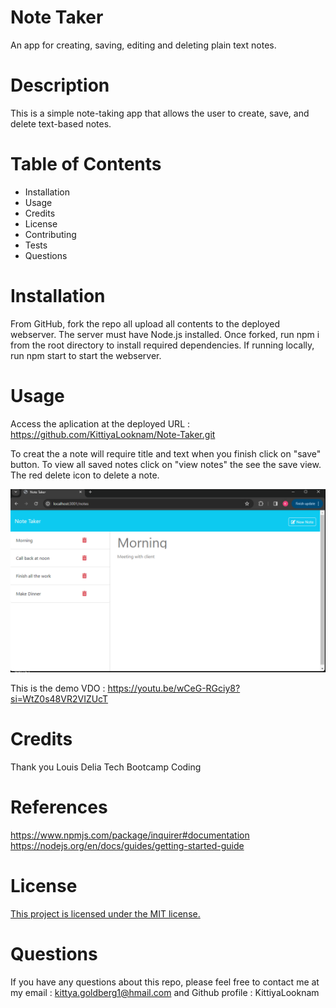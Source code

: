 # Note Taker 

An app for creating, saving, editing and deleting plain text notes.

# Description 
This is a simple note-taking app that allows the user to create, save, and delete text-based notes.

# Table of Contents
- Installation
- Usage
- Credits
- License
- Contributing
- Tests
- Questions

#  Installation

From GitHub, fork the repo all upload all contents to the deployed webserver. The server must have Node.js installed. Once forked, run npm i from the root directory to install required dependencies. If running locally, run npm start to start the webserver.

# Usage

Access the aplication at the deployed URL : https://github.com/KittiyaLooknam/Note-Taker.git

To creat the a note will require title and text when you finish  click on "save" button. To view all saved notes click on "view notes" the see the save view. The red delete icon to delete a note.

![alt text](image.png)


This is the demo VDO : https://youtu.be/wCeG-RGciy8?si=WtZ0s48VR2VIZUcT

# Credits 
Thank you Louis Delia Tech Bootcamp Coding

# References 
https://www.npmjs.com/package/inquirer#documentation
https://nodejs.org/en/docs/guides/getting-started-guide
# License
[This project is licensed under the MIT license.](https://img.shields.io/badge/license-MIT-blue)

# Questions 
If you have any questions about this repo, please feel free to contact me at my email : kittya.goldberg1@hmail.com and Github profile : KittiyaLooknam


